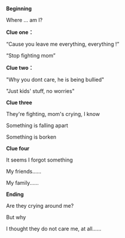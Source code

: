 **Beginning**

Where ... am I?



**Clue one：**

“Cause you leave me everything, everything !”

“Stop fighting mom”



**Clue two：**

"Why you dont care, he is being bullied"

"Just kids' stuff, no worries"



**Clue three**

They're fighting, mom's crying, I know

Something is falling apart

Something is borken



**Clue four**

It seems I forgot something

My friends......

My family......



**Ending**

Are they crying around me?

But why

I thought they do not care me, at all......



